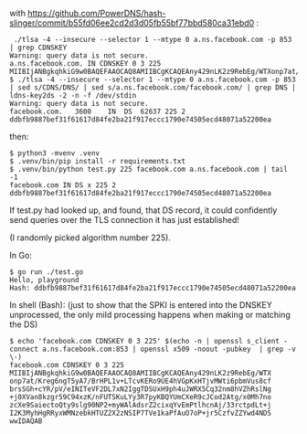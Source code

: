 with https://github.com/PowerDNS/hash-slinger/commit/b55fd06ee2cd2d3d05fb55bf77bbd580ca31ebd0 :
```
 ./tlsa -4 --insecure --selector 1 --mtype 0 a.ns.facebook.com -p 853  | grep CDNSKEY
Warning: query data is not secure.
a.ns.facebook.com. IN CDNSKEY 0 3 225 MIIBIjANBgkqhkiG9w0BAQEFAAOCAQ8AMIIBCgKCAQEAny429nLK2z9RebEg/WTXonp7at/Kreg6ngT5yA7/BrHPL1v+LTcvKERo9UE4hVGpKxHTjvMWti6pbmVus8cfbrsSGh+cYR/pV/eINITeVF2DL7xN2IggTDSUxH9ph4uJWRX5Cq32nm8hVZhRslNg+j0XVan8kzgr59C94xzK/nFUTSKuLYy3R7pyKBQYUmCXeR9cJCod2Atg/x0Mh7nozcXe9SaiectoQty9slg90NP2+myWAlAdsrZ2cixqYvEmPtlhcnAj/33rctpdLt+jI2K3MyhHgRRyxWMNzebkHTUZ2X2zNSIP7TVe1kaPfAuO7oP+jr5CzfvZZYwd4NDSwwIDAQAB
$ ./tlsa -4 --insecure --selector 1 --mtype 0 a.ns.facebook.com -p 853 | sed s/CDNS/DNS/ | sed s/a.ns.facebook.com/facebook.com/ | grep DNS | ldns-key2ds -2 -n -f /dev/stdin
Warning: query data is not secure.
facebook.com.	3600	IN	DS	62637 225 2 ddbfb9887bef31f61617d84fe2ba21f917eccc1790e74505ecd48071a52200ea
```

then:
```
$ python3 -mvenv .venv
$ .venv/bin/pip install -r requirements.txt
$ .venv/bin/python test.py 225 facebook.com a.ns.facebook.com | tail -1
facebook.com IN DS x 225 2 ddbfb9887bef31f61617d84fe2ba21f917eccc1790e74505ecd48071a52200ea
```

If test.py had looked up, and found, that DS record, it could confidently send queries over the TLS connection it has just established!

(I randomly picked algorithm number 225).

In Go:
```
$ go run ./test.go
Hello, playground
Hash: ddbfb9887bef31f61617d84fe2ba21f917eccc1790e74505ecd48071a52200ea
```

In shell (Bash): (just to show that the SPKI is entered into the DNSKEY unprocessed, the only mild processing happens when making or matching the DS)
```
$ echo 'facebook.com CDNSKEY 0 3 225' $(echo -n | openssl s_client -connect a.ns.facebook.com:853 | openssl x509 -noout -pubkey  | grep -v \-)
facebook.com CDNSKEY 0 3 225 MIIBIjANBgkqhkiG9w0BAQEFAAOCAQ8AMIIBCgKCAQEAny429nLK2z9RebEg/WTX onp7at/Kreg6ngT5yA7/BrHPL1v+LTcvKERo9UE4hVGpKxHTjvMWti6pbmVus8cf brsSGh+cYR/pV/eINITeVF2DL7xN2IggTDSUxH9ph4uJWRX5Cq32nm8hVZhRslNg +j0XVan8kzgr59C94xzK/nFUTSKuLYy3R7pyKBQYUmCXeR9cJCod2Atg/x0Mh7no zcXe9SaiectoQty9slg90NP2+myWAlAdsrZ2cixqYvEmPtlhcnAj/33rctpdLt+j I2K3MyhHgRRyxWMNzebkHTUZ2X2zNSIP7TVe1kaPfAuO7oP+jr5CzfvZZYwd4NDS wwIDAQAB
```

